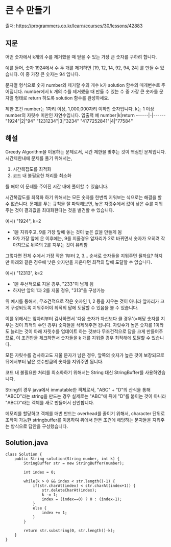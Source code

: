 # 큰 수 만들기

출처: https://programmers.co.kr/learn/courses/30/lessons/42883

## 지문

어떤 숫자에서 k개의 수를 제거했을 때 얻을 수 있는 가장 큰 숫자를 구하려 합니다.

예를 들어, 숫자 1924에서 수 두 개를 제거하면 [19, 12, 14, 92, 94, 24] 를 만들 수 있습니다. 이 중 가장 큰 숫자는 94 입니다.

문자열 형식으로 숫자 number와 제거할 수의 개수 k가 solution 함수의 매개변수로 주어집니다. number에서 k 개의 수를 제거했을 때 만들 수 있는 수 중 가장 큰 숫자를 문자열 형태로 return 하도록 solution 함수를 완성하세요.

제한 조건
number는 1자리 이상, 1,000,000자리 이하인 숫자입니다.
k는 1 이상 number의 자릿수 미만인 자연수입니다.
입출력 예
number|k|return
------|-|------
"1924"|2|"94"
"1231234"|3|"3234"
"4177252841"|4|"77584"

## 해설

Greedy Algorithm을 이용하는 문제로서, 시간 제한을 맞추는 것이 핵심인 문제입니다. 시간제한내에 문제를 풀기 위해서는,

1. 시간복잡도를 최적화
2. 코드 내 불필요한 처리를 최소화

를 해야 이 문제를 주어진 시간 내에 풀이할 수 있습니다.

시간복잡도를 최적화 하기 위해서는 모든 숫자를 한번씩 지워보는 식으로는 해결을 할 수 없습니다. 문제를 푸는 규칙을 잘 파악해보면, 높은 자릿수에서 값이 낮은 수를 지워주는 것이 결과값을 최대화한다는 것을 발견할 수 있습니다.

예시) "1924", k=2
- 1을 지워주고, 9를 가장 앞에 놓는 것이 높은 값을 만들게 됨
- 9가 가장 앞에 온 이후에는, 9를 지울경우 앞자리가 2로 바뀌면서 숫자가 오히려 작아지므로 뒤쪽의 2를 지우는 것이 유리함

그렇다면 전체 수에서 가장 작은 1부터 2, 3... 순서로 숫자들을 지워주면 될까요? 하지만 아래와 같은 경우에 낮은 숫자만을 지운다면 최적의 답에 도달할 수 없습니다.

예시) "12313", k=2
- 1을 우선적으로 지울 경우, "233"이 남게 됨
- 하지만 앞의 1과 2를 지울 경우, "313"을 구성가능

위 예시를 통해서, 무조건적으로 작은 숫자인 1, 2 등을 지우는 것이 아니라 앞자리가 크게 구성되도록 지워주어야 최적의 답에 도달할 수 있음을 볼 수 있습니다.

이를 위해서는 앞자리부터 검사하면서 '다음 숫자가 자신보다 클 경우'(=해당 숫자를 지우는 것이 최적의 수인 경우) 숫자들을 삭제해주면 됩니다. 자릿수가 높은 숫자를 1이라도 늘리는 것이 아래 자릿수를 업데이트 하는 것보다 무조건적으로 답을 크게 만들어주므로, 이 조건만을 체크하면서 숫자들을 k 개를 지워줄 경우 최적해에 도달할 수 있습니다.

모든 자릿수를 검사하고도 지울 문자가 남은 경우, 앞쪽의 숫자가 높은 것이 보장되므로 뒤에서부터 남은 갯수만큼의 숫자를 지워주면 됩니다.

코드 내 불필요한 처리를 최소화하기 위해서는 String 대신 StringBuffer를 사용하였습니다.

String의 경우 java에서 immutable한 객체로서, "ABC" + "D"의 산식을 통해 "ABCD"라는 string을 만드는 경우 실제로는 "ABC"에 뒤에 "D"를 붙이는 것이 아니라 "ABCD"라는 객체를 새로 만들어서 선언합니다.

메모리를 할당하고 객체를 매번 만드는 overhead를 줄이기 위해서, character 단위로 조작이 가능한 stringbuffer를 이용하여 위에서 만든 조건에 해당하는 문자들을 지워주는 방식으로 답안을 구성했습니다.

## Solution.java
~~~
class Solution {
    public String solution(String number, int k) {
        StringBuffer str = new StringBuffer(number);

        int index = 0;

        while(k > 0 && index < str.length()-1) {
            if(str.charAt(index) < str.charAt(index+1)) {
                str.deleteCharAt(index);
                k -= 1;
                index = (index==0) ? 0 : (index-1);
            }
            else {
                index += 1;
            }
        }

        return str.substring(0, str.length()-k);
    }
}
~~~
